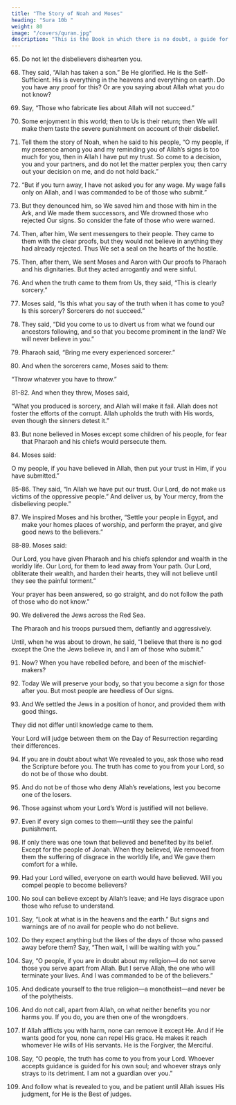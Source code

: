 ```yaml
---
title: "The Story of Noah and Moses"
heading: "Sura 10b "
weight: 80
image: "/covers/quran.jpg"
description: "This is the Book in which there is no doubt, a guide for the righteous."
---
```



65. Do not let the disbelievers dishearten you.

<!-- 66. Certainly, to Allah belongs everyone in the heavens and everyone on earth. Those who invoke other than Allah do not follow partners; they follow only assumptions, and they only guess.

67. It is He who made the night for your rest, and the daylight for visibility. Surely in that are signs for people who listen. -->

68. They said, “Allah has taken a son.” Be He glorified. He is the Self-Sufficient. His is everything in the heavens and everything on earth. Do you have any proof for this? Or are you saying about Allah what you do not know?

69. Say, “Those who fabricate lies about Allah will not succeed.”

70. Some enjoyment in this world; then to Us is their return; then We will make them taste the severe punishment on account of their disbelief.

71. Tell them the story of Noah, when he said to his people, “O my people, if my presence among you and my reminding you of Allah’s signs is too much for you, then in Allah I have put my trust. So come to a decision, you and your partners, and do not let
the matter perplex you; then carry out your decision on me, and do not hold back.”

72. “But if you turn away, I have not asked you for any wage. My wage falls only on Allah,
and I was commanded to be of those who submit.”

73. But they denounced him, so We saved him and those with him in the Ark, and We made them successors, and We drowned those who rejected Our signs. So consider the fate of those who were warned.

74. Then, after him, We sent messengers to their people. They came to them with the clear proofs, but they would not believe in anything they had already rejected. Thus We set a seal on the hearts of the hostile.



75. Then, after them, We sent Moses and Aaron with Our proofs to Pharaoh and his dignitaries. But they acted arrogantly and were sinful.

76. And when the truth came to them from Us, they said, “This is clearly sorcery.”

77. Moses said, “Is this what you say of the truth when it has come to you? Is this sorcery? Sorcerers do not succeed.”

78. They said, “Did you come to us to divert us from what we found our ancestors following, and so that you become prominent in the land? We will never believe in you.”

79. Pharaoh said, “Bring me every experienced sorcerer.”

80. And when the sorcerers came, Moses said to them:

“Throw whatever you have to throw.”

81-82. And when they threw, Moses said, 

“What you produced is sorcery, and Allah will make it fail. Allah does not foster the efforts of the corrupt. Allah upholds the truth with His words, even though the sinners detest it.”

83. But none believed in Moses except some children of his people, for fear that Pharaoh and his chiefs would persecute them.

84. Moses said:

O my people, if you have believed in Allah, then put your trust in Him, if you have submitted.”


85-86. They said, “In Allah we have put our trust. Our Lord, do not make us victims of the oppressive people.” And deliver us, by Your mercy, from the disbelieving people.”

87. We inspired Moses and his brother, “Settle your people in Egypt, and make your homes places of worship, and perform the prayer, and give good news to the believers.”

88-89. Moses said:

Our Lord, you have given Pharaoh and his chiefs splendor and wealth in the worldly life. Our Lord, for them to lead away from Your path. Our Lord, obliterate their wealth, and harden their hearts, they will not believe until they see the painful torment.”

Your prayer has been answered, so go straight, and do not follow the path of those who do not know.”

90. We delivered the Jews across the Red Sea. 

The Pharaoh and his troops pursued them, defiantly and aggressively. 

Until, when he was about to drown, he said, “I believe that there is no god except the One the Jews believe in, and I am of those who submit.”

91. Now? When you have rebelled before, and been of the mischief-makers?

92. Today We will preserve your body, so that you become a sign for those after you. But
most people are heedless of Our signs. 

93. And We settled the Jews in a position of honor, and provided them with good things. 

They did not differ until knowledge came to them. 

Your Lord will  judge between them on the Day of Resurrection regarding their differences.

94. If you are in doubt about what We revealed to you, ask those who read the Scripture before you. The truth has come to you from
your Lord, so do not be of those who doubt.

95. And do not be of those who deny Allah’s revelations, lest you become one of the losers.

96. Those against whom your Lord’s Word is justified will not believe.

97. Even if every sign comes to them—until they see the painful punishment.

98. If only there was one town that believed and benefited by its belief. Except for the people of Jonah. When they believed, We removed from them the suffering of disgrace in the worldly life, and We gave them comfort for a while.

99. Had your Lord willed, everyone on earth would have believed. Will you compel people to become believers?

100. No soul can believe except by Allah’s leave; and He lays disgrace upon those who refuse to understand.

101. Say, “Look at what is in the heavens and the earth.” But signs and warnings are of no avail for people who do not believe.

102. Do they expect anything but the likes of the days of those who passed away before them? Say, “Then wait, I will be waiting with you.”

<!-- 103. Then We save Our messengers and those
who believe. It is binding on Us to save the
believers. -->

104. Say, “O people, if you are in doubt about my religion—I do not serve those you serve
apart from Allah. But I serve Allah, the one who will terminate your lives. And I was
commanded to be of the believers.”

105. And dedicate yourself to the true religion—a monotheist—and never be of the
polytheists.

106. And do not call, apart from Allah, on what neither benefits you nor harms you. If you
do, you are then one of the wrongdoers. 

107. If Allah afflicts you with harm, none can remove it except He. And if He wants good
for you, none can repel His grace. He makes it reach whomever He wills of His servants.
He is the Forgiver, the Merciful.

108. Say, “O people, the truth has come to you from your Lord. Whoever accepts guidance is
guided for his own soul; and whoever strays only strays to its detriment. I am not a guardian over you.”

109. And follow what is revealed to you, and be patient until Allah issues His judgment, for
He is the Best of judges.
